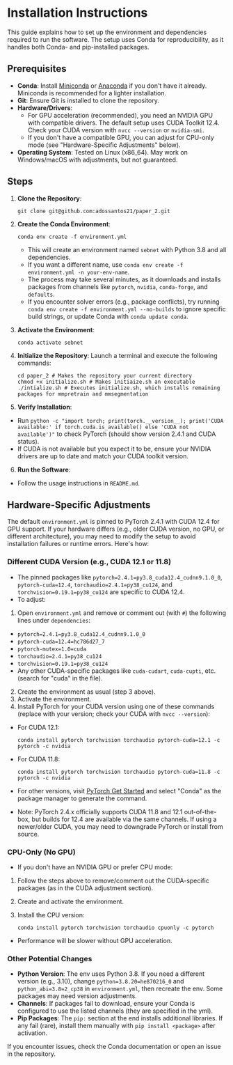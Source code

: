 # Installation Instructions

This guide explains how to set up the environment and dependencies required to run the software. The setup uses Conda for reproducibility, as it handles both Conda- and pip-installed packages.

## Prerequisites

- **Conda**: Install [Miniconda](https://docs.conda.io/en/latest/miniconda.html) or [Anaconda](https://www.anaconda.com/products/distribution) if you don't have it already. Miniconda is recommended for a lighter installation.
- **Git**: Ensure Git is installed to clone the repository.
- **Hardware/Drivers**: 
  - For GPU acceleration (recommended), you need an NVIDIA GPU with compatible drivers. The default setup uses CUDA Toolkit 12.4. Check your CUDA version with `nvcc --version` or `nvidia-smi`.
  - If you don't have a compatible GPU, you can adjust for CPU-only mode (see "Hardware-Specific Adjustments" below).
- **Operating System**: Tested on Linux (x86_64). May work on Windows/macOS with adjustments, but not guaranteed.

## Steps

1. **Clone the Repository**:

    `git clone git@github.com:adossantos21/paper_2.git`

2. **Create the Conda Environment**:

    `conda env create -f environment.yml`

    - This will create an environment named `sebnet` with Python 3.8 and all dependencies.
    - If you want a different name, use `conda env create -f environment.yml -n your-env-name`.
    - The process may take several minutes, as it downloads and installs packages from channels like `pytorch`, `nvidia`, `conda-forge`, and `defaults`.
    - If you encounter solver errors (e.g., package conflicts), try running `conda env create -f environment.yml --no-builds` to ignore specific build strings, or update Conda with `conda update conda`.

3. **Activate the Environment**:

    `conda activate sebnet`

4. **Initialize the Repository**:
    Launch a terminal and execute the following commands:
    ```
    cd paper_2 # Makes the repository your current directory
    chmod +x initialize.sh # Makes initiaize.sh an executable
    ./intialize.sh # Executes initialize.sh, which installs remaining packages for mmpretrain and mmsegmentation
    ```

5. **Verify Installation**:
- Run `python -c "import torch; print(torch.__version__); print('CUDA available:' if torch.cuda.is_available() else 'CUDA not available')"` to check PyTorch (should show version 2.4.1 and CUDA status).
- If CUDA is not available but you expect it to be, ensure your NVIDIA drivers are up to date and match your CUDA toolkit version.

6. **Run the Software**:
- Follow the usage instructions in `README.md`.

## Hardware-Specific Adjustments

The default `environment.yml` is pinned to PyTorch 2.4.1 with CUDA 12.4 for GPU support. If your hardware differs (e.g., older CUDA version, no GPU, or different architecture), you may need to modify the setup to avoid installation failures or runtime errors. Here's how:

### Different CUDA Version (e.g., CUDA 12.1 or 11.8)
- The pinned packages like `pytorch=2.4.1=py3.8_cuda12.4_cudnn9.1.0_0`, `pytorch-cuda=12.4`, `torchaudio=2.4.1=py38_cu124`, and `torchvision=0.19.1=py38_cu124` are specific to CUDA 12.4.
- To adjust:
1. Open `environment.yml` and remove or comment out (with `#`) the following lines under `dependencies`:
  - `pytorch=2.4.1=py3.8_cuda12.4_cudnn9.1.0_0`
  - `pytorch-cuda=12.4=hc786d27_7`
  - `pytorch-mutex=1.0=cuda`
  - `torchaudio=2.4.1=py38_cu124`
  - `torchvision=0.19.1=py38_cu124`
  - Any other CUDA-specific packages like `cuda-cudart`, `cuda-cupti`, etc. (search for "cuda" in the file).
2. Create the environment as usual (step 3 above).
3. Activate the environment.
4. Install PyTorch for your CUDA version using one of these commands (replace with your version; check your CUDA with `nvcc --version`):
  - For CUDA 12.1:

    `conda install pytorch torchvision torchaudio pytorch-cuda=12.1 -c pytorch -c nvidia`

  - For CUDA 11.8:

    `conda install pytorch torchvision torchaudio pytorch-cuda=11.8 -c pytorch -c nvidia`

  - For other versions, visit [PyTorch Get Started](https://pytorch.org/get-started/locally/) and select "Conda" as the package manager to generate the command.
  - Note: PyTorch 2.4.x officially supports CUDA 11.8 and 12.1 out-of-the-box, but builds for 12.4 are available via the same channels. If using a newer/older CUDA, you may need to downgrade PyTorch or install from source.

### CPU-Only (No GPU)
- If you don't have an NVIDIA GPU or prefer CPU mode:
1. Follow the steps above to remove/comment out the CUDA-specific packages (as in the CUDA adjustment section).
2. Create and activate the environment.
3. Install the CPU version:

    `conda install pytorch torchvision torchaudio cpuonly -c pytorch`

  - Performance will be slower without GPU acceleration.

### Other Potential Changes
- **Python Version**: The env uses Python 3.8. If you need a different version (e.g., 3.10), change `python=3.8.20=he870216_0` and `python_abi=3.8=2_cp38` in `environment.yml`, then recreate the env. Some packages may need version adjustments.
- **Channels**: If packages fail to download, ensure your Conda is configured to use the listed channels (they are specified in the yml).
- **Pip Packages**: The `pip:` section at the end installs additional libraries. If any fail (rare), install them manually with `pip install <package>` after activation.

If you encounter issues, check the Conda documentation or open an issue in the repository.
